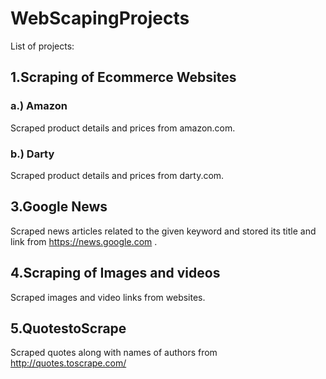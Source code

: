 # WebScapingProjects
List of projects:
## 1.Scraping of Ecommerce Websites
### a.) Amazon
Scraped product details and prices from amazon.com.
### b.) Darty
Scraped product details and prices from darty.com.
## 3.Google News
Scraped news articles related to the given keyword and stored its title and link from https://news.google.com .
## 4.Scraping of Images and videos
Scraped images and video links from websites.
## 5.QuotestoScrape
Scraped quotes along with names of authors from http://quotes.toscrape.com/
